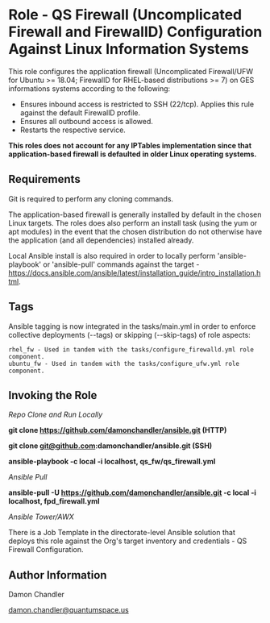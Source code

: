 Role - QS Firewall (Uncomplicated Firewall and FirewallD) Configuration Against Linux Information Systems
=========

This role configures the application firewall (Uncomplicated Firewall/UFW for Ubuntu >= 18.04; FirewallD for RHEL-based distributions >= 7) on GES informations systems according to the following:

* Ensures inbound access is restricted to SSH (22/tcp).  Applies this rule against the default FirewallD profile.
* Ensures all outbound access is allowed.
* Restarts the respective service.

**This roles does not account for any IPTables implementation since that application-based firewall is defaulted in older Linux operating systems.** 

Requirements
------------
Git is required to perform any cloning commands.

The application-based firewall is generally installed by default in the chosen Linux targets.  The roles does also perform an install task (using the yum or apt modules) in the event that the chosen distribution do not otherwise have the application (and all dependencies) installed already.

Local Ansible install is also required in order to locally perform 'ansible-playbook' or 'ansible-pull' commands against the target - https://docs.ansible.com/ansible/latest/installation_guide/intro_installation.html.

Tags
----------------

Ansible tagging is now integrated in the tasks/main.yml in order to enforce collective deployments (--tags) or skipping (--skip-tags) of role aspects:

    rhel_fw - Used in tandem with the tasks/configure_firewalld.yml role component.
    ubuntu_fw - Used in tandem with the tasks/configure_ufw.yml role component.

Invoking the Role
----------------

*Repo Clone and Run Locally*

**git clone https://github.com/damonchandler/ansible.git (HTTP)**

**git clone git@github.com:damonchandler/ansible.git (SSH)**

**ansible-playbook -c local -i localhost, qs_fw/qs_firewall.yml**

*Ansible Pull*

**ansible-pull -U https://github.com/damonchandler/ansible.git -c local -i localhost, fpd_firewall.yml** 

*Ansible Tower/AWX*

There is a Job Template in the directorate-level Ansible solution that deploys this role against the Org's target inventory and credentials - QS Firewall Configuration.

Author Information
------------------

Damon Chandler
    
damon.chandler@quantumspace.us